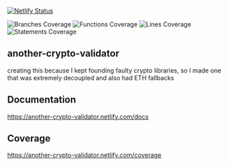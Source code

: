 
[![Netlify Status](https://api.netlify.com/api/v1/badges/e23ed90c-031c-4dc3-aaaf-8d8408c81c99/deploy-status)](https://app.netlify.com/sites/another-crypto-validator/deploys)

![Branches Coverage]([/path/to/img.jpg](https://another-crypto-validator.netlify.com/coverage/badges/badge-branches.svg))
![Functions Coverage]([/path/to/img.jpg](https://another-crypto-validator.netlify.com/coverage/badges/badge-functions.svg))
![Lines Coverage]([/path/to/img.jpg](https://another-crypto-validator.netlify.com/coverage/badges/badge-lines.svg))
![Statements Coverage]([/path/to/img.jpg](https://another-crypto-validator.netlify.com/coverage/badges/badge-statements.svg))

## another-crypto-validator

creating this because I kept founding faulty crypto libraries, so I made one that was extremely decoupled and also had ETH fallbacks


## Documentation
https://another-crypto-validator.netlify.com/docs

## Coverage
https://another-crypto-validator.netlify.com/coverage
